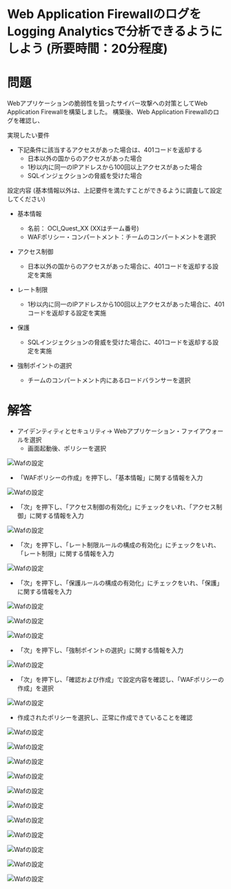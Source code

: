 # Web Application FirewallのログをLogging Analyticsで分析できるようにしよう (所要時間：20分程度)
# 問題
Webアプリケーションの脆弱性を狙ったサイバー攻撃への対策としてWeb Application Firewallを構築しました。
構築後、Web Application Firewallのログを確認し、


実現したい要件
- 下記条件に該当するアクセスがあった場合は、401コードを返却する
   - 日本以外の国からのアクセスがあった場合
   - 1秒以内に同一のIPアドレスから100回以上アクセスがあった場合
   - SQLインジェクションの脅威を受けた場合

設定内容 (基本情報以外は、上記要件を満たすことができるように調査して設定してください)
- 基本情報
  - 名前： OCI_Quest_XX (XXはチーム番号)
  - WAFポリシー・コンパートメント：チームのコンパートメントを選択

- アクセス制御
  - 日本以外の国からのアクセスがあった場合に、401コードを返却する設定を実施

- レート制限
  - 1秒以内に同一のIPアドレスから100回以上アクセスがあった場合に、401コードを返却する設定を実施

 - 保護
   - SQLインジェクションの脅威を受けた場合に、401コードを返却する設定を実施

 - 強制ポイントの選択
   - チームのコンパートメント内にあるロードバランサーを選択


# 解答
- アイデンティティとセキュリティ→ Webアプリケーション・ファイアウォールを選択
  - 画面起動後、ポリシーを選択
 
![Wafの設定](images/WAF/WAF_Log01.png "Wafの設定") 

- 「WAFポリシーの作成」を押下し、「基本情報」に関する情報を入力

![Wafの設定](images/WAF/WAF_Log02.png "Wafの設定") 

- 「次」を押下し、「アクセス制御の有効化」にチェックをいれ、「アクセス制御」に関する情報を入力

![Wafの設定](images/WAF/WAF_Log03.png "Wafの設定") 

- 「次」を押下し、「レート制限ルールの構成の有効化」にチェックをいれ、「レート制限」に関する情報を入力

![Wafの設定](images/WAF/WAF_Log04.png "Wafの設定")

- 「次」を押下し、「保護ルールの構成の有効化」にチェックをいれ、「保護」に関する情報を入力

![Wafの設定](images/WAF/WAF_Log05.png "Wafの設定")

![Wafの設定](images/WAF/WAF_Log06.png "Wafの設定")

![Wafの設定](images/WAF/WAF_Log07.png "Wafの設定")

- 「次」を押下し、「強制ポイントの選択」に関する情報を入力

![Wafの設定](images/WAF/WAF_Log08.png "Wafの設定")

- 「次」を押下し、「確認および作成」で設定内容を確認し、「WAFポリシーの作成」を選択

![Wafの設定](images/WAF/WAF_Log09.png "Wafの設定")

- 作成されたポリシーを選択し、正常に作成できていることを確認

![Wafの設定](images/WAF/WAF_Log10.png "Wafの設定")


![Wafの設定](images/WAF/WAF_Log11.png "Wafの設定")


![Wafの設定](images/WAF/WAF_Log12.png "Wafの設定")


![Wafの設定](images/WAF/WAF_Log13.png "Wafの設定")


![Wafの設定](images/WAF/WAF_Log14.png "Wafの設定")


![Wafの設定](images/WAF/WAF_Log15.png "Wafの設定")


![Wafの設定](images/WAF/WAF_Log16.png "Wafの設定")


![Wafの設定](images/WAF/WAF_Log17.png "Wafの設定")


![Wafの設定](images/WAF/WAF_Log18.png "Wafの設定")


![Wafの設定](images/WAF/WAF_Log19.png "Wafの設定")


![Wafの設定](images/WAF/WAF_Log20.png "Wafの設定")





